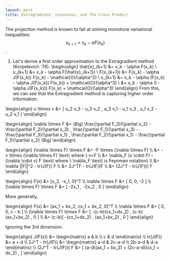 ```yaml
---
layout: post
title: Extragradient, Consensus, and The Cross Product
---
```


The projection method is known to fail at solving monotone variaitonal inequalities: $$x_{k+1} = x_k - \alpha F(x_k)$$.

1) Let's derive a first order approximation to the Extragradient method (Korpelevich '76).
\begin{align}
  \hat{x}\_{k+1} &= x_k - \alpha F(x_k) \\
  x\_{k+1} &= x_k - \alpha F(\hat{x}\_{k+1}) \\
  F(x\_{k+1}) &= F(x_k) - \alpha J(F(x_k)) F(x_k) - \mathcal{O}(\alpha^2) \\
  x\_{k+1} &= x_k - \alpha (F(x_k) - \alpha J(F(x_k)) F(x_k)) + \mathcal{O}(\alpha^3) \\
  &= x_k - \alpha (I - \alpha J(F(x_k))) F(x_k) + \mathcal{O}(\alpha^3)
\end{align}
From this, we can see that the Extragradient method is capturing higher order information.

\begin{align}
  u \times v &= \[ u_2 v_3 - u_3 v_2 , u_3 v_1 - u_1 v_3 , u_1 v_2 - u_2 v_1 \]
\end{align}

\begin{align}
  \nabla \times F &= \Big\[ \frac{\partial F_3}{\partial x_2} - \frac{\partial F_2}{\partial x_3} , \frac{\partial F_1}{\partial x_3} - \frac{\partial F_3}{\partial x_1} , \frac{\partial F_2}{\partial x_1} - \frac{\partial F_1}{\partial x_2} \Big\]
\end{align}

\begin{align}
  (\nabla \times F) \times F &= -F \times (\nabla \times F) \\\\
  &= -v \times (\nabla \times F) \text{ where } v=F \\\\
  &= \nabla_F (v \cdot F) - (\nabla \cdot v) F \text{ where } \nabla_F \text{ is Feynman notation} \\\\
  &= \nabla ||F||^2 - tr(J(F)) F \\\\
  &= 2J^TF - tr(J(F))F \\\\
  &= (2J^T - tr(J(F))) F
\end{align}

\begin{align}
  F(x) &= \[x_2, -x_1, 0\]^T \\\\
  \nabla \times F &= \[ 0, 0, -2 \] \\\\
  (\nabla \times F) \times F &= \[ -2x_1 , -2x_2 , 0 \]
\end{align}

More generally,

\begin{align}
  F(x) &= \[ax_1 + bx_2, cx_1 + dx_2, 0\]^T \\\\
  \nabla \times F &= \[ 0, 0, c - b \] \\\\
  (\nabla \times F) \times F &= \[ -(c-b)(cx_1+dx_2) , (c-b)(ax_1+bx_2) , 0 \] \\\\
  &= (c-b)\[ -(cx_1+dx_2) , (ax_1+bx_2) , 0 \]
\end{align}

Ignoring the 3rd dimension.

\begin{align}
  J(F(x)) &= \begin{matrix} a & b \\\\ c & d \end{matrix} \\\\
  tr(J(F)) &= a + d \\\\
  2J^T - tr(J(F)) &= \begin{matrix} a-d & 2c-a-d \\\\ 2b-a-d & d-a \end{matrix} \\\\
  (2J^T - tr(J(F))) F &= \[ (a-d)(ax_1 + bx_2) + (2c-a-d)(cx_1 + dx_2) , \]
\end{align}
